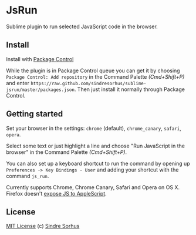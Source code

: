 # JsRun

Sublime plugin to run selected JavaScript code in the browser.


## Install

Install with [Package Control](http://wbond.net/sublime_packages/package_control)

While the plugin is in Package Control queue you can get it by choosing `Package Control: Add repository` in the Command Palette *(Cmd+Shift+P)* and enter `https://raw.github.com/sindresorhus/sublime-jsrun/master/packages.json`. Then just install it normally through Package Control.


## Getting started

Set your browser in the settings: `chrome` (default), `chrome_canary`, `safari`, `opera`.

Select some text or just highlight a line and choose "Run JavaScript in the browser" in the Command Palette *(Cmd+Shift+P)*.

You can also set up a keyboard shortcut to run the command by opening up `Preferences -> Key Bindings - User` and adding your shortcut with the command `js_run`.

Currently supports Chrome, Chrome Canary, Safari and Opera on OS X. Firefox doesn't [expose JS to AppleScript](https://bugzilla.mozilla.org/show_bug.cgi?id=5704).


## License

[MIT License](http://en.wikipedia.org/wiki/MIT_License)
(c) [Sindre Sorhus](http://sindresorhus.com)
